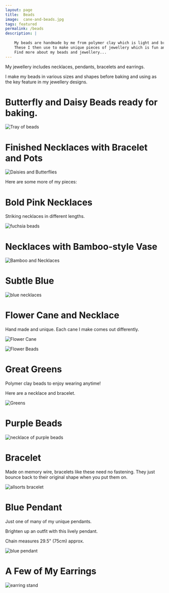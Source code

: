 ```yaml
---
layout: page
title:  Beads
image:  cane-and-beads.jpg
tags: featured
permalink: /beads
description: |
    
    My beads are handmade by me from polymer clay which is light and brightly coloured.
    These I then use to make unique pieces of jewellery which is fun and easy to wear, and available to purchase.
    Find more about my beads and jewellery...
---
```


My jewellery includes necklaces, pendants, bracelets and earrings.

I make my beads in various sizes and shapes before baking and using as the key feature in my jewellery designs.

# Butterfly and Daisy Beads ready for baking.

![Tray of beads](/images/For-Baking.jpg)

# Finished Necklaces with Bracelet and Pots

![Daisies and Butterflies](/images/Daisies-and-Butterflies.jpg)

Here are some more of my pieces:

# Bold Pink Necklaces

Striking necklaces in different lengths.

![fuchsia beads](/images/Fuchsia-Beads.jpg)

# Necklaces with Bamboo-style Vase

![Bamboo and Necklaces](/images/Bamboo-and-Beads.jpg)

# Subtle Blue 

![blue necklaces](/images/Blue-Tablets.jpg)

# Flower Cane and Necklace

 Hand made and unique. Each cane I make comes out differently.

![Flower Cane](/images/Flower-Cane.jpg)

![Flower Beads](/images/Flower-Beads.jpg)

# Great Greens

Polymer clay beads to enjoy wearing anytime!

Here are a necklace and bracelet.

![Greens](/images/Greens.jpg)

# Purple Beads

![necklace of purple beads](/images/Purple-Sensation.jpg)

# Bracelet

Made on memory wire, bracelets like these need no fastening. They just bounce back to their original shape when you put them on.

![allsorts bracelet](/images/Allsorts-Bracelet.jpg)

# Blue Pendant

Just one of many of my unique pendants.

Brighten up an outfit with this lively pendant.

Chain measures 29.5" (75cm) approx.

![blue pendant](/images/Blue-Pendant.jpg)

# A Few of My Earrings

![earring stand](/images/Earring-Stand.jpg)
